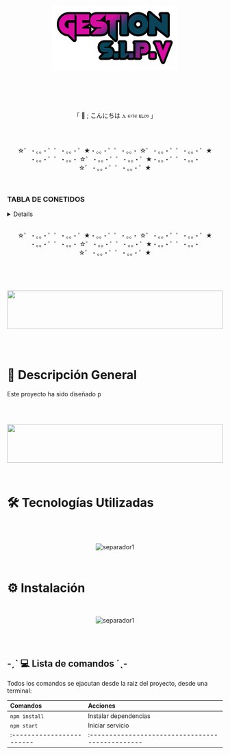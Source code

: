 <p align="center">
    <img src="logo.png" alt="logo_Gestion_Multimedia">
</p>

<br>
<p align="center">

</p>
<br>

<br>
<p align="center" font-size="30px">
「  🦁 ; こんにちは ⲇ ⲉ⳽ⲧⲉ ⲃⳑⲟⳋ 」
</p>
<br>

<br>
<p align="center">
☆゜・。。・゜゜・。。・゜★・。。・゜゜・。。・ ☆゜・。。・゜゜・。。・゜★ ・。。・゜゜・。。・ ☆゜・。。・゜゜・。。・゜★・。。・゜゜・。。・ ☆゜・。。・゜゜・。。・゜★
</p>
<br>

### TABLA DE CONETIDOS
<details>

1. [📌 Descripcion General](#-descripción-general)
2. [🛠️ Tecnologías Utilizadas](#️-tecnologías-utilizadas)
3. [⚙️ Instalación](#️-instalación)
    - [💻 Lista de comandos](#-ˏˋ--lista-de-comandos-ˊˎ-)

</details>

<br>
<p align="center">
☆゜・。。・゜゜・。。・゜★・。。・゜゜・。。・ ☆゜・。。・゜゜・。。・゜★ ・。。・゜゜・。。・ ☆゜・。。・゜゜・。。・゜★・。。・゜゜・。。・ ☆゜・。。・゜゜・。。・゜★
</p>
<br>

<br>
<br>
<p align="center">
<img height="90px" width="100%" src="https://i.pinimg.com/736x/7f/6d/95/7f6d95a485791f905b5c94e31054d460.jpg" >
</p>
<br>
<br>

# 📌 Descripción General

Este proyecto ha sido diseñado p


<br>
<br>
<p align="center">
<img height="90px" width="100%" src="https://i.pinimg.com/736x/aa/55/41/aa5541d265687d1fb50d15e6088013d6.jpg" >
</p>
<br>

# 🛠️ Tecnologías Utilizadas



<br>
<br>

<p align="center">
<img  height="90px" width="100%" src="https://i.pinimg.com/736x/35/cd/54/35cd544a8b4bde382edafa48c8c7795f.jpg" alt="separador1">
</p>
<br>

# ⚙️ Instalación

<br>
<p align="center">
<img  height="90px" width="100%"   src="https://i.pinimg.com/736x/ff/18/08/ff180896bf024353d41301ca2e623603.jpg" alt="separador1">
</p>
<br>

<br>

##  -ˏˋ 💻 Lista de comandos ˊˎ-
Todos los comandos se ejacutan desde la raiz del proyecto, desde una terminal:

| Comandos                  | Acciones                                         |
| :------------------------ | :----------------------------------------------- |
| `npm install`             | Instalar dependencias                            |
| `npm start`               | Iniciar servicio                                 |
| :------------------------ | :----------------------------------------------- |

